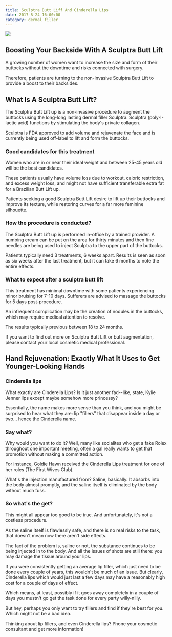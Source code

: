 ```yaml
---
title: Sculptra Butt Liff And Cinderella Lips
date: 2017-8-24 16:00:00
category: dermal filler
---
```


![](/images/5.jpg)

## Boosting Your Backside With A Sculptra Butt Lift

A growing number of women want to increase the size and form of their buttocks without the downtime and risks connected with surgery.

Therefore, patients are turning to the non-invasive Sculptra Butt Lift to provide a boost to their backsides.

<!-- more -->

## What Is A Sculptra Butt Lift?

The Sculptra Butt Lift up is a non-invasive procedure to augment the buttocks using the long-long lasting dermal filler Sculptra. Sculptra (poly-l-lactic acid) functions by stimulating the body's private collagen.

Sculptra is FDA approved to add volume and rejuvenate the face and is currently being used off-label to lift and form the buttocks.

### Good candidates for this treatment

Women who are in or near their ideal weight and between 25-45 years old will be the best candidates.

These patients usually have volume loss due to workout, caloric restriction, and excess weight loss, and might not have sufficient transferable extra fat for a Brazilian Butt Lift up.

Patients seeking a good Sculptra Butt Lift desire to lift up their buttocks and improve its texture, while restoring curves for a far more feminine silhouette.

### How the procedure is conducted?

The Sculptra Butt Lift up is performed in-office by a trained provider. A numbing cream can be put on the area for thirty minutes and then fine needles are being used to inject Sculptra to the upper part of the buttocks.

Patients typically need 3 treatments, 6 weeks apart. Results is seen as soon as six weeks after the last treatment, but it can take 6 months to note the entire effects.

### What to expect after a sculptra butt lift

This treatment has minimal downtime with some patients experiencing minor bruising for 7-10 days. Sufferers are advised to massage the buttocks for 5 days post-procedure.

An infrequent complication may be the creation of nodules in the buttocks, which may require medical attention to resolve.

The results typically previous between 18 to 24 months.

If you want to find out more on Sculptra Butt Lift or butt augmentation, please contact your local cosmetic medical professional.

## Hand Rejuvenation: Exactly What It Uses to Get Younger-Looking Hands

### Cinderella lips

What exactly are Cinderella Lips? Is it just another fad--like, state, Kylie Jenner lips except maybe somehow more princessy?

Essentially, the name makes more sense than you think, and you might be surprised to hear what they are: lip "fillers" that disappear inside a day or two... hence the Cinderella name.

### Say what?

Why would you want to do it? Well, many like socialites who get a fake Rolex throughout one important meeting, often a gal really wants to get that promotion without making a committed action.

For instance, Goldie Hawn received the Cinderella Lips treatment for one of her roles (The First Wives Club).

What's the injection manufactured from? Saline, basically. It absorbs into the body almost promptly, and the saline itself is eliminated by the body without much fuss.

### So what's the get?

This might all appear too good to be true. And unfortunately, it's not a costless procedure.

As the saline itself is flawlessly safe, and there is no real risks to the task, that doesn't mean now there aren't side effects.

The fact of the problem is, saline or not, the substance continues to be being injected in to the body. And all the issues of shots are still there: you may damage the tissue around your lips.

If you were consistently getting an average lip filler, which just need to be done every couple of years, this wouldn't be much of an issue. But clearly, Cinderella lips which would just last a few days may have a reasonably high cost for a couple of days of effect.

Which means, at least, possibly if it goes away completely in a couple of days you mustn't go get the task done for every party willy-nilly.

But hey, perhaps you only want to try fillers and find if they're best for you. Which might not be a bad idea.

Thinking about lip fillers, and even Cinderella lips? Phone your cosmetic consultant and get more information!